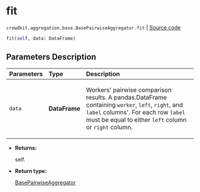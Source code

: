 # fit
`crowdkit.aggregation.base.BasePairwiseAggregator.fit` | [Source code](https://github.com/Toloka/crowd-kit/blob/v1.2.1/crowdkit/aggregation/base/__init__.py#L157)

```python
fit(self, data: DataFrame)
```

## Parameters Description

| Parameters | Type | Description |
| :----------| :----| :-----------|
`data`|**DataFrame**|<p>Workers&#x27; pairwise comparison results. A pandas.DataFrame containing `worker`, `left`, `right`, and `label` columns&#x27;. For each row `label` must be equal to either `left` column or `right` column.</p>

* **Returns:**

  self.

* **Return type:**

  [BasePairwiseAggregator](crowdkit.aggregation.base.BasePairwiseAggregator.md)
